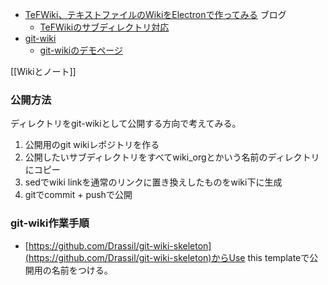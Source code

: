 - [TeFWiki、テキストファイルのWikiをElectronで作ってみる](https://karino2.github.io/2021/04/10/TeFWiki.html) ブログ
  - [TeFWikiのサブディレクトリ対応](https://karino2.github.io/2021/09/26/TeFWiki_subdir_support.html)
- [git-wiki](https://github.com/Drassil/git-wiki)
  - [git-wikiのデモページ](http://www.drassil.org/git-wiki/main_page) 

[[Wikiとノート]]

### 公開方法

ディレクトリをgit-wikiとして公開する方向で考えてみる。

1. 公開用のgit wikiレポジトリを作る
2. 公開したいサブディレクトリをすべてwiki_orgとかいう名前のディレクトリにコピー
3. sedでwiki linkを通常のリンクに置き換えしたものをwiki下に生成
4. gitでcommit + pushで公開


### git-wiki作業手順

- [https://github.com/Drassil/git-wiki-skeleton](https://github.com/Drassil/git-wiki-skeleton)からUse this templateで公開用の名前をつける。